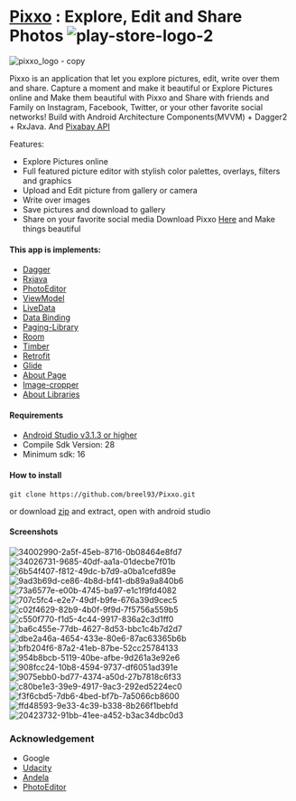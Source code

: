 # [Pixxo](https://play.google.com/store/apps/details?id=com.pixxo.breezil.pixxo) : Explore, Edit and Share Photos ![play-store-logo-2](https://user-images.githubusercontent.com/20865566/53359768-d9014380-3901-11e9-9523-5af74ccc9f10.png)

![pixxo_logo - copy](https://user-images.githubusercontent.com/20865566/53350109-781b4080-38ec-11e9-8c9f-fb486e77c08f.png)

Pixxo is an application that let you explore pictures, edit, write over them and share. 
Capture a moment and make it beautiful or Explore Pictures online and Make them beautiful with Pixxo and Share with friends and Family on Instagram, Facebook, Twitter, or your other favorite social networks!
Build with Android Architecture Components(MVVM) + Dagger2 + RxJava. And [Pixabay API](https://pixabay.com) 

Features:
*	Explore Pictures online 
*	Full featured picture editor with stylish color palettes, overlays, filters and graphics
*	Upload and Edit picture from gallery or camera
*	Write over images 
*	Save pictures and download to gallery
*	Share on your favorite social media
Download Pixxo [Here](https://play.google.com/store/apps/details?id=com.pixxo.breezil.pixxo) and Make things beautiful
#### This app is implements:
- [Dagger](https://google.github.io/dagger/)
- [Rxjava](https://github.com/ReactiveX/RxJava)
- [PhotoEditor](https://github.com/burhanrashid52/PhotoEditor)
- [ViewModel](https://developer.android.com/topic/libraries/architecture/viewmodel)
- [LiveData](https://developer.android.com/topic/libraries/architecture/livedata)
- [Data Binding](https://developer.android.com/topic/libraries/data-binding/)
- [Paging-Library](https://developer.android.com/topic/libraries/architecture/paging/)
- [Room](https://codelabs.developers.google.com/codelabs/android-room-with-a-view/#0)
- [Timber](https://github.com/JakeWharton/timber)
- [Retrofit](https://square.github.io/retrofit/)
- [Glide](https://github.com/bumptech/glide)
- [About Page](https://github.com/medyo/android-about-page)
- [Image-cropper](https://github.com/ArthurHub/Android-Image-Cropper)
- [About Libraries](https://github.com/mikepenz/AboutLibraries)

#### Requirements
- [Android Studio v3.1.3 or higher](https://developer.android.com/studio/)
- Compile Sdk Version: 28
- Minimum sdk: 16

#### How to install
```
git clone https://github.com/breel93/Pixxo.git
```
or download [zip](https://github.com/breel93/Pixxo/archive/master.zip) and extract, open with android studio

#### Screenshots
![34002990-2a5f-45eb-8716-0b08464e8fd7](https://user-images.githubusercontent.com/20865566/53358030-3a72e380-38fd-11e9-91e9-ecf3afb3154d.png)
![34026731-9685-40df-aa1a-01decbe7f01b](https://user-images.githubusercontent.com/20865566/53358032-3cd53d80-38fd-11e9-8d5f-6fba6c98327b.png)
![6b54f407-f812-49dc-b7d9-a0ba1cefd89e](https://user-images.githubusercontent.com/20865566/53358048-465ea580-38fd-11e9-9ecd-436a8874f5ce.png)
![9ad3b69d-ce86-4b8d-bf41-db89a9a840b6](https://user-images.githubusercontent.com/20865566/53358056-49599600-38fd-11e9-8652-45fbdbffc950.png)
![73a6577e-e00b-4745-ba97-e1c1f9fd4082](https://user-images.githubusercontent.com/20865566/53358248-c4bb4780-38fd-11e9-8182-52b11c995a0c.png)
![707c5fc4-e2e7-49df-b9fe-676a39d9cec5](https://user-images.githubusercontent.com/20865566/53358252-c8e76500-38fd-11e9-9fb0-01db43f9cd33.png)
![c02f4629-82b9-4b0f-9f9d-7f5756a559b5](https://user-images.githubusercontent.com/20865566/53358280-e0bee900-38fd-11e9-9361-221cb0bc3317.png)
![c550f770-f1d5-4c44-9917-836a2c3d1ff0](https://user-images.githubusercontent.com/20865566/53358285-e4527000-38fd-11e9-93dc-34a4c247dc2b.png)
![ba6c455e-77db-4627-8d53-bbc1c4b7d2d7](https://user-images.githubusercontent.com/20865566/53358493-870aee80-38fe-11e9-8a6e-eeb6551d29e9.png)
![dbe2a46a-4654-433e-80e6-87ac63365b6b](https://user-images.githubusercontent.com/20865566/53358391-2ed3ec80-38fe-11e9-9b4b-014bb15f44b7.png)
![bfb204f6-87a2-41eb-87be-52cc25784133](https://user-images.githubusercontent.com/20865566/53358393-30051980-38fe-11e9-8654-67c4243d6fea.png)
![954b8bcb-5119-40be-afbe-9d261a3e92e6](https://user-images.githubusercontent.com/20865566/53358403-35fafa80-38fe-11e9-8e72-760f91e1c333.png)
![908fcc24-10b8-4594-9737-df6051ad391e](https://user-images.githubusercontent.com/20865566/53359027-d56cbd00-38ff-11e9-8139-8f4b85c1cea0.png)
![9075ebb0-bd77-4374-a50d-27b7818c6f33](https://user-images.githubusercontent.com/20865566/53359033-d9004400-38ff-11e9-9d39-f75f9255bfc0.png)
![c80be1e3-39e9-4917-9ac3-292ed5224ec0](https://user-images.githubusercontent.com/20865566/53359047-df8ebb80-38ff-11e9-9e36-4fd814f5b813.png)
![f3f6cbd5-7db6-4bed-bf7b-7a5066cb8600](https://user-images.githubusercontent.com/20865566/53359110-08af4c00-3900-11e9-87d0-e300cdea1721.png)
![ffd48593-9e33-4c39-b338-8b266f1bebfd](https://user-images.githubusercontent.com/20865566/53359112-08af4c00-3900-11e9-8660-c4734b916a65.png)
![20423732-91bb-41ee-a452-b3ac34dbc0d3](https://user-images.githubusercontent.com/20865566/53359109-08af4c00-3900-11e9-9a76-65636e2e0c4a.png)


### Acknowledgement
- Google
- [Udacity](https://www.udacity.com)
- [Andela](https://andela.com)
- [PhotoEditor](https://github.com/burhanrashid52/PhotoEditor)
